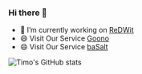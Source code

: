 ### Hi there 👋

<!--
**kingworm/kingworm** is a ✨ _special_ ✨ repository because its `README.md` (this file) appears on your GitHub profile.

Here are some ideas to get you started:

- 🔭 I’m currently working on ...
- 🌱 I’m currently learning ...
- 👯 I’m looking to collaborate on ...
- 🤔 I’m looking for help with ...
- 💬 Ask me about ...
- 📫 How to reach me: ...
- 😄 Pronouns: ...
- ⚡ Fun fact: ...
-->

- 🔭 I’m currently working on [ReDWit](https://redwit.io/) 
- 😄 Visit Our Service [Goono](https://www.goono.so)
- 😄 Visit Our Service [baSalt](https://www.basalt.so)

![Timo's GitHub stats](https://github-readme-stats.vercel.app/api?username=timo-kang&count_private=true&show_icons=true&theme=radical)
